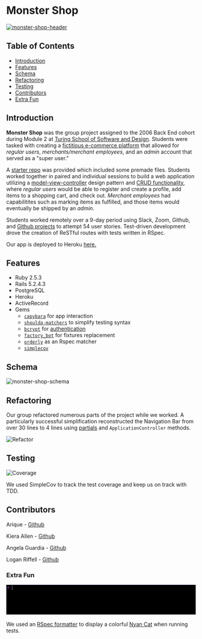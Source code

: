 # Monster Shop

[<img width="1435" alt="monster-shop-header" src="https://user-images.githubusercontent.com/46658858/93547063-73c8d500-f921-11ea-8eec-605926c6c137.png">](https://monster-shop-group-project.herokuapp.com/)

## Table of Contents

- [Introduction](#introduction)
- [Features](#features)
- [Schema](#schema)
- [Refactoring](#refactoring)
- [Testing](#testing)
- [Contributors](#contributors)
- [Extra Fun](#extra-fun)

## Introduction

__Monster Shop__ was the group project assigned to the 2006 Back End cohort during Module 2 at [Turing School of Software and Design](https://turing.io/). Students were tasked with creating a [fictitious e-commerce platform](https://polar-wildwood-61165.herokuapp.com/) that allowed for _regular users_, _merchants/merchant employees_, and an _admin_ account that served as a "super user."

A [starter repo](https://github.com/turingschool-examples/monster_shop_2005) was provided which included some premade files. Students worked together in paired and individual sessions to build a web application utilizing a [model-view-controller](https://backend.turing.io/module2/lessons/intro_to_mvc) design pattern and [CRUD functionality](https://backend.turing.io/module2/lessons/restful_routes_and_crud), where _regular users_ would be able to register and create a profile, add items to a shopping cart, and check out. _Merchant employees_ had capabilitites such as marking items as fulfilled, and those items would eventually be shipped by an _admin_.

Students worked remotely over a 9-day period using Slack, Zoom, Github, and [Github projects](https://github.com/Arique1104/monster_shop_2005/projects/1) to attempt 54 user stories. Test-driven development drove the creation of ReSTful routes with tests written in RSpec.

Our app is deployed to Heroku [here.](https://monster-shop-group-project.herokuapp.com/)

## Features
- Ruby 2.5.3
- Rails 5.2.4.3
- PostgreSQL
- Heroku
- ActiveRecord
- Gems
    - [`capybara`](https://github.com/teamcapybara/capybara) for app interaction
    - [`shoulda-matchers`](https://github.com/thoughtbot/shoulda-matchers) to simplify testing syntax
    - [`bcrypt`](https://github.com/codahale/bcrypt-ruby) for [authentication](https://backend.turing.io/module2/lessons/authentication)
    - [`factory_bot`](https://github.com/thoughtbot/factory_bot) for fixtures replacement
    - [`orderly`](https://rubygems.org/gems/orderly/versions/0.0.3) as an Rspec matcher
    - [`simplecov`](https://github.com/simplecov-ruby/simplecov)

## Schema

![monster-shop-schema](https://user-images.githubusercontent.com/46658858/93551307-ca86dc80-f92a-11ea-8132-5011033664b2.png)

## Refactoring

Our group refactored numerous parts of the project while we worked. A particularly successful simplification reconstructed the Navigation Bar from over 30 lines to 4 lines using [partials](https://backend.turing.io/module2/lessons/partials) and `ApplicationController` methods.

![Refactor](https://user-images.githubusercontent.com/47278429/93616365-81b24080-f989-11ea-910a-1ab0eb5c4593.gif)

## Testing

![Coverage](https://user-images.githubusercontent.com/47278429/93613959-5f6af380-f986-11ea-92ee-ef8812e4a49d.png)

We used SimpleCov to track the test coverage and keep us on track with TDD.

## Contributors

Arique - [Github](https://github.com/Arique1104)

Kiera Allen - [Github](https://github.com/KieraAllen)

Angela Guardia - [Github](https://github.com/AngelaGuardia)

Logan Riffell - [Github](https://github.com/lkriffell)

### Extra Fun

![NYAN](https://raw.githubusercontent.com/mattsears/nyan-cat-formatter/master/nyan_example.gif)

We used an [RSpec formatter](https://github.com/mattsears/nyan-cat-formatter) to display a colorful [Nyan Cat](https://en.wikipedia.org/wiki/Nyan_Cat) when running tests.
